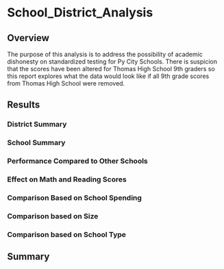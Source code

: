 # School_District_Analysis

## Overview
The purpose of this analysis is to address the possibility of academic dishonesty on standardized testing for Py City Schools. There is suspicion that the scores have been altered for Thomas High School 9th graders so this report explores what the data would look like if all 9th grade scores from Thomas High School were removed.

## Results
### District Summary

### School Summary

### Performance Compared to Other Schools

### Effect on Math and Reading Scores

### Comparison Based on School Spending

### Comparison based on Size

### Comparison based on School Type

## Summary

